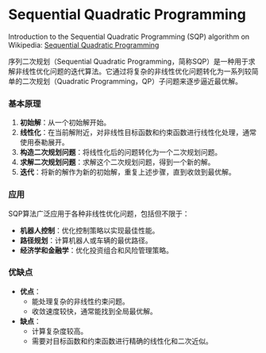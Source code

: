# Sequential Quadratic Programming

Introduction to the Sequential Quadratic Programming (SQP) algorithm on Wikipedia: [Sequential Quadratic Programming](https://en.wikipedia.org/wiki/Sequential_quadratic_programming)

序列二次规划（Sequential Quadratic Programming，简称SQP）是一种用于求解非线性优化问题的迭代算法。它通过将复杂的非线性优化问题转化为一系列较简单的二次规划（Quadratic Programming，QP）子问题来逐步逼近最优解。

### 基本原理
1. **初始解**：从一个初始解开始。
2. **线性化**：在当前解附近，对非线性目标函数和约束函数进行线性化处理，通常使用泰勒展开。
3. **构造二次规划问题**：将线性化后的问题转化为一个二次规划问题。
4. **求解二次规划问题**：求解这个二次规划问题，得到一个新的解。
5. **迭代**：将新的解作为新的初始解，重复上述步骤，直到收敛到最优解。

### 应用
SQP算法广泛应用于各种非线性优化问题，包括但不限于：
- **机器人控制**：优化控制策略以实现最佳性能。
- **路径规划**：计算机器人或车辆的最优路径。
- **经济学和金融学**：优化投资组合和风险管理策略。

### 优缺点
- **优点**：
    - 能处理复杂的非线性约束问题。
    - 收敛速度较快，通常能找到全局最优解。
- **缺点**：
    - 计算复杂度较高。
    - 需要对目标函数和约束函数进行精确的线性化和二次近似。